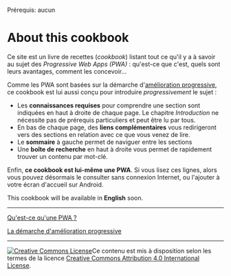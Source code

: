 <span class="requirements">Prérequis: aucun</span>

About this cookbook
====================

Ce site est un livre de recettes (*cookbook*) listant tout ce qu'il y a à savoir au sujet des *Progressive Web Apps (PWA)*  : qu'est-ce que c'est, quels sont leurs avantages, comment les concevoir...

Comme les PWA sont basées sur la démarche d'[amélioration progressive](progressive-enhancement.md), ce cookbook est lui aussi conçu pour  introduire *progressivement* le sujet :
 - Les **connaissances requises** pour comprendre une section sont indiquées en haut à droite de chaque page. Le chapitre *Introduction* ne nécessite pas de prérequis particuliers et peut être lu par tous.
 - En bas de chaque page, des **liens complémentaires** vous redirigeront vers des sections en relation avec ce que vous venez de lire.
 - Le **sommaire** à gauche permet de naviguer entre les sections 
 - Une **boîte de recherche** en haut à droite vous permet de rapidement trouver un contenu par mot-clé.

Enfin, **ce cookbook est lui-même une PWA**. Si vous lisez ces lignes, alors vous pouvez désormais le consulter sans connexion Internet, ou l'ajouter à votre écran d'accueil sur Android.

This cookbook will be available in **English** soon.

-------------------------------------------

[Qu'est-ce qu'une PWA ?](pwa.md)

[La démarche d'amélioration progressive](progressive-enhancement.md)

--------------------------------------------

<p class="license"><a rel="license" href="http://creativecommons.org/licenses/by/4.0/"><img alt="Creative Commons License" style="border-width:0" src="https://i.creativecommons.org/l/by/4.0/88x31.png" /></a>Ce contenu est mis à disposition selon les termes de la licence <a rel="license" href="http://creativecommons.org/licenses/by/4.0/">Creative Commons Attribution 4.0 International License</a>.</p>
